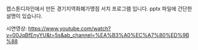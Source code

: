 캡스톤디자인에서 만든 경기지역화폐가맹점 서치 프로그램 입니다. 
pptx 파일에 간단한 설명이 있습니다.

시연영상: https://www.youtube.com/watch?v=00JqBfEnyYU&t=5s&ab_channel=%EA%B3%A0%EC%A7%80%ED%9B%88
